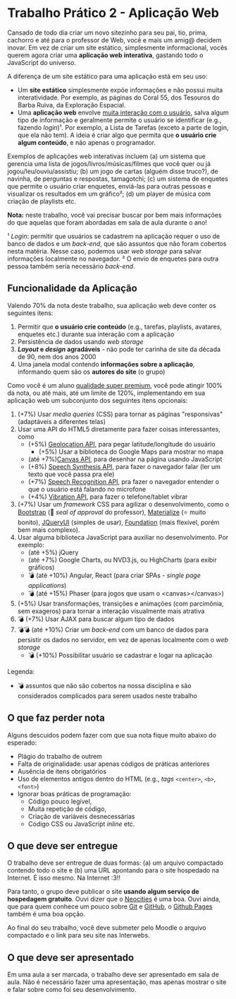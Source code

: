 # Trabalho Prático 2 - Aplicação Web

Cansado de todo dia criar um novo sitezinho para seu pai, tio, prima,
cachorro e até para o professor de Web, você e mais um amig@ decidem
inovar. Em vez de criar um site estático, simplesmente informacional, vocês
querem agora criar uma **aplicação web interativa**, gastando todo o
JavaScript do universo.

A diferença de um site estático para uma aplicação está em seu uso:

- Um **site estático** simplesmente expõe informações e não possui
  muita interatividade. Por exemplo, as páginas do Coral 55, dos Tesouros
  do Barba Ruiva, da Exploração Espacial.
- Uma **aplicação web** envolve <u>muita interação com o usuário</u>,
  salva algum tipo de informação e geralmente permite o usuário se
  identificar (e.g., fazendo _login_)¹. Por exemplo, a Lista de Tarefas
  (exceto a parte de login, que ela não tem). A ideia é criar algo que
  permita que **o usuário crie algum conteúdo**, e não apenas o programador.

Exemplos de aplicações web interativas incluem (a) um sistema que gerencia uma
lista de jogos/livros/músicas/filmes que você quer ou já
jogou/leu/ouviu/assistiu; (b) um jogo de cartas (alguém disse truco?), de
navinha, de perguntas e respostas, tamagotchi; (c) um sistema de enquetes
que permite o usuário criar enquetes, enviá-las para outras pessoas e
visualizar os resultados em um gráfico²; (d) um player de música com criação
de playlists etc.

**Nota:** neste trabalho, você vai precisar buscar por bem mais informações
do que aquelas que foram abordadas em sala de aula durante o ano!

¹ _Login_: permitir que usuários se cadastrem na aplicação requer o uso de
banco de dados e um _back-end_, que são assuntos que não foram cobertos
nesta matéria. Nesse caso, podemos usar _web storage_ para salvar informações
localmente no navegador.
² O envio de enquetes para outra pessoa também seria necessário _back-end_.

## Funcionalidade da Aplicação

Valendo 70% da nota deste trabalho, sua aplicação web deve conter os
seguintes itens:

1. Permitir que **o usuário crie conteúdo** (e.g., tarefas, playlists,
   avatares, enquetes etc.) durante sua interação com a aplicação
1. Persistência de dados usando _web storage_
1. **_Layout_ e _design_ agradáveis** - não pode ter carinha de site da década
   de 90, nem dos anos 2000
1. Uma janela modal contendo **informações sobre a aplicação**, informando
   quem são os **autores do site** (o grupo)

Como você é um aluno [qualidade super premium][superpremium], você
pode atingir 100% da nota, ou até mais, até um limite de 120%, implementando
em sua aplicação web um subconjunto dos seguintes itens opcionais:

1. (+7%) Usar _media queries_ (CSS) para tornar as páginas "responsivas"
   (adaptáveis a diferentes telas)
1. Usar uma API do HTML5 diretamente para fazer coisas interessantes, como
   - (+5%) [Geolocation API][geolocation], para pegar latitude/longitude do
     usuário
     - (+5%) Usar a biblioteca do Google Maps para mostrar no mapa
   - (até +7%)[Canvas API][canvas], para desenhar na página usando JavaScript
   - (+8%) [Speech Synthesis API][synthesis], para fazer o navegador falar
     (ler um texto que você passa pra ele)
   - (+7%) [Speech Recognition API][recognition], pra fazer o navegador entender
     o que o usuário está falando no microfone
   - (+4%) [Vibration API][vibration], para fazer o telefone/tablet vibrar
1. (+7%) Usar um _framework_ CSS para agilizar o desenvolvimento, como o
   [Bootstrap][bootstrap] (:star2: _seal of approval_ do professor),
   [Materialize][materialize] (:star: muito bonito),
   [JQueryUI][jqueryui] (simples de usar),
   [Foundation][foundation] (mais flexível, porém bem mais complexo).
1. Usar alguma biblioteca JavaScript para auxiliar
   no desenvolvimento. Por exemplo:
   - (até +5%) jQuery
   - (até +7%) Google Charts, ou NVD3.js, ou HighCharts (para exibir gráficos)
   - :bomb: (até +10%) Angular, React (para criar SPAs - _single
     page applications_)
   - :bomb: (até +15%) Phaser (para jogos que usam o &lt;canvas&gt;&lt;/canvas&gt;)
1. (+5%) Usar transformações, transições e animações (com parcimônia,
   sem exageros) para tornar a interação visualmente mais atrativa
1. :bomb: (+7%) Usar AJAX para buscar algum tipo de dados
1. :bomb::bomb: (até +10%) Criar um _back-end_ com um banco de dados
   para persistir os dados no servidor, em vez de apenas localmente com
   o _web storage_
   - :bomb: (+10%) Possibilitar usuário se cadastrar e logar na aplicação

Legenda:
- :bomb: assuntos que não são cobertos na nossa disciplina e são considerados
  complicados para serem usados neste trabalho

[superpremium]: https://www.youtube.com/watch?v=4CooiNDnPHI
[geolocation]: http://fegemo.github.io/cefet-web/classes/js5/#5
[canvas]: http://fegemo.github.io/cefet-web/classes/js5/#17
[synthesis]: https://developer.mozilla.org/en-US/docs/Web/API/SpeechSynthesis
[recognition]: https://developer.mozilla.org/pt-BR/docs/Web/API/SpeechRecognition
[bootstrap]: http://getbootstrap.com/
[materialize]: http://materializecss.com/
[foundation]: https://foundation.zurb.com/
[jqueryui]: https://jqueryui.com/
[vibration]: https://googlechrome.github.io/samples/vibration/
## O que faz **perder nota**

Alguns descuidos podem fazer com que sua nota fique muito abaixo do esperado:
- Plágio do trabalho de outrem
- Falta de originalidade: usar apenas códigos de práticas anteriores
- Ausência de itens obrigatórios
- Uso de elementos antigos dentro do HTML (e.g., _tags_ `<center>`, `<b>`,
  `<font>`)
- Ignorar boas práticas de programação:
  - Código pouco legível,
  - Muita repetição de código,
  - Criação de variáveis desnecessárias
  - Código CSS ou JavaScript _inline_ etc.

## O que deve ser **entregue**

O trabalho deve ser entregue de duas formas: (a) um arquivo compactado
contendo todo o site e (b) uma URL apontando para o site hospedado na Internet.
É isso mesmo. Na Internet :3!!

Para tanto, o grupo deve publicar o site
**usando algum serviço de hospedagem gratuito**. Ouvi dizer que o
[Neocities][neocities] é uma boa. Ouvi ainda, que para quem conhece um pouco
sobre [Git][git] e [GitHub][github], o [Github Pages][gh-pages] também é
uma boa opção.

Ao final do seu trabalho, você deve submeter pelo Moodle o arquivo compactado
e o link para seu site nas Interwebs.

## O que deve ser **apresentado**

Em uma aula a ser marcada, o trabalho deve ser apresentado em sala de aula.
Não é necessário fazer uma apresentação, mas apenas mostrar o site e falar
sobre como foi seu desenvolvimento.


[neocities]: https://neocities.org/
[git]: https://git-scm.com/
[github]: https://github.com/
[gh-pages]: https://pages.github.com/
